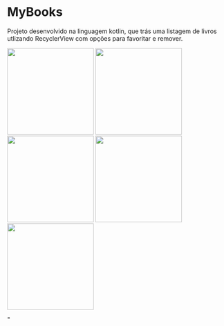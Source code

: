 # MyBooks
Projeto desenvolvido na linguagem kotlin, que trás uma listagem de livros utlizando RecyclerView com opções para favoritar e remover.

<img  src="https://github.com/user-attachments/assets/5bf46339-c9d0-4ae5-92b4-89cbe6965ede" width=200/> <img src="https://github.com/user-attachments/assets/e0cb9ebd-9b7d-4fd5-b2ce-8cdd65f828aa" width=200/> <img src="https://github.com/user-attachments/assets/af83efa8-24e2-4c39-8fc5-94f386180467" width=200 /> 
<img src="https://github.com/user-attachments/assets/606e7f0d-a851-42fe-89e6-67b083256e2e" width=200 /> <img src="https://github.com/user-attachments/assets/bc46ea94-d04f-44e1-8990-fb9bfec12a0f" width=200 />
 
 


"
